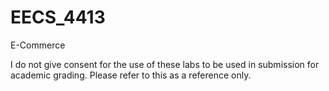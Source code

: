 # EECS_4413
E-Commerce 

I do not give consent for the use of these labs to be used in submission for academic grading. Please refer to this as a reference only.
